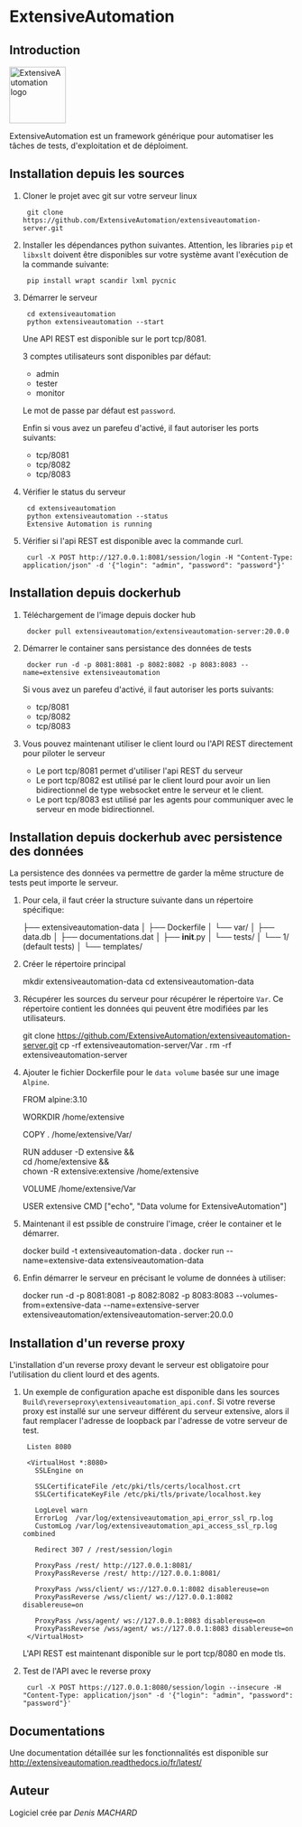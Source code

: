 ExtensiveAutomation
===================

Introduction
------------

<a href="https://www.extensiveautomation.org/" target="_blank"><img width="100" src="https://www.extensiveautomation.org/img/logo_extensive_testing.png" alt="ExtensiveAutomation logo"></a>

ExtensiveAutomation est un framework générique pour automatiser les tâches de tests, d'exploitation et de déploiment.


Installation depuis les sources
------------------------------

1. Cloner le projet avec git sur votre serveur linux

        git clone https://github.com/ExtensiveAutomation/extensiveautomation-server.git
  
2. Installer les dépendances python suivantes. Attention, les libraries `pip` et `libxslt` doivent être disponibles sur votre système avant l'exécution de la commande suivante:

        pip install wrapt scandir lxml pycnic    

3. Démarrer le serveur

        cd extensiveautomation
        python extensiveautomation --start

   Une API REST est disponible sur le port tcp/8081.
   
   3 comptes utilisateurs sont disponibles par défaut:
    - admin
    - tester
    - monitor
    
   Le mot de passe par défaut est `password`.
   
   Enfin si vous avez un parefeu d'activé, il faut autoriser les ports suivants:
    - tcp/8081
    - tcp/8082
    - tcp/8083
    
4. Vérifier le status du serveur

        cd extensiveautomation
        python extensiveautomation --status
        Extensive Automation is running
        
5. Vérifier si l'api REST est disponible avec la commande curl.

        curl -X POST http://127.0.0.1:8081/session/login -H "Content-Type: application/json" -d '{"login": "admin", "password": "password"}'
        
Installation depuis dockerhub
-----------------------------

1. Téléchargement de l'image depuis docker hub

        docker pull extensiveautomation/extensiveautomation-server:20.0.0

2. Démarrer le container sans persistance des données de tests

        docker run -d -p 8081:8081 -p 8082:8082 -p 8083:8083 --name=extensive extensiveautomation

           
   Si vous avez un parefeu d'activé, il faut autoriser les ports suivants:
   
    - tcp/8081
    - tcp/8082
    - tcp/8083
    
3. Vous pouvez maintenant utiliser le client lourd ou l'API REST directement pour piloter le serveur
   - Le port tcp/8081 permet d'utiliser l'api REST du serveur
   - Le port tcp/8082 est utilisé par le client lourd pour avoir un lien bidirectionnel de type  websocket entre le serveur et le client.
   - Le port tcp/8083 est utilisé par les agents pour communiquer avec le serveur en mode bidirectionnel.

Installation depuis dockerhub avec persistence des données
----------------------------------------------------------

La persistence des données va permettre de garder la même structure de tests peut importe le serveur.

1. Pour cela, il faut créer la structure suivante dans un répertoire spécifique: 

    ├── extensiveautomation-data
    │   ├── Dockerfile
    │   └── var/
    │        ├── data.db
    │        ├── documentations.dat
    │        ├── __init__.py
    │        └── tests/
    │          └── 1/ (default tests)
    │        └── templates/

2. Créer le répertoire principal

    mkdir extensiveautomation-data
    cd extensiveautomation-data

3. Récupérer les sources du serveur pour récupérer le répertoire `Var`.
Ce répertoire contient les données qui peuvent être modifiées par les utilisateurs.

    git clone https://github.com/ExtensiveAutomation/extensiveautomation-server.git
    cp -rf extensiveautomation-server/Var .
    rm -rf extensiveautomation-server
    
4. Ajouter le fichier Dockerfile pour le `data volume` basée sur une image `Alpine`.


    FROM alpine:3.10

    WORKDIR /home/extensive

    COPY . /home/extensive/Var/

    RUN adduser -D extensive && \
        cd /home/extensive && \
        chown -R extensive:extensive /home/extensive

    VOLUME /home/extensive/Var
 
    USER extensive
    CMD ["echo", "Data volume for ExtensiveAutomation"]

5. Maintenant il est pssible de construire l'image, créer le container et le démarrer.

    docker build -t extensiveautomation-data .
    docker run --name=extensive-data extensiveautomation-data

6.  Enfin démarrer le serveur en précisant le volume de données à utiliser:

    docker run -d -p 8081:8081 -p 8082:8082 -p 8083:8083  --volumes-from=extensive-data --name=extensive-server extensiveautomation/extensiveautomation-server:20.0.0

Installation d'un reverse proxy
-------------------------------

L'installation d'un reverse proxy devant le serveur est obligatoire pour l'utilisation du client lourd et des agents. 

1. Un exemple de configuration apache est disponible dans les sources  `Build\reverseproxy\extensiveautomation_api.conf`. Si votre reverse proxy est installé sur une serveur différent du serveur extensive, alors il faut remplacer l'adresse de loopback par l'adresse de votre serveur de test.

        Listen 8080

        <VirtualHost *:8080>
          SSLEngine on

          SSLCertificateFile /etc/pki/tls/certs/localhost.crt
          SSLCertificateKeyFile /etc/pki/tls/private/localhost.key

          LogLevel warn
          ErrorLog  /var/log/extensiveautomation_api_error_ssl_rp.log
          CustomLog /var/log/extensiveautomation_api_access_ssl_rp.log combined

          Redirect 307 / /rest/session/login

          ProxyPass /rest/ http://127.0.0.1:8081/
          ProxyPassReverse /rest/ http://127.0.0.1:8081/
          
          ProxyPass /wss/client/ ws://127.0.0.1:8082 disablereuse=on
          ProxyPassReverse /wss/client/ ws://127.0.0.1:8082 disablereuse=on

          ProxyPass /wss/agent/ ws://127.0.0.1:8083 disablereuse=on
          ProxyPassReverse /wss/agent/ ws://127.0.0.1:8083 disablereuse=on
        </VirtualHost>


    L'API REST est maintenant disponible sur le port tcp/8080 en mode tls.

2. Test de l'API avec le reverse proxy

        curl -X POST https://127.0.0.1:8080/session/login --insecure -H "Content-Type: application/json" -d '{"login": "admin", "password": "password"}'

Documentations
--------------

Une documentation détaillée sur les fonctionnalités est disponible sur http://extensiveautomation.readthedocs.io/fr/latest/
 
     
Auteur
-------

Logiciel crée par *Denis MACHARD*
 